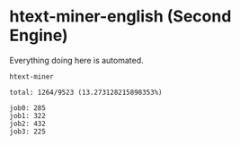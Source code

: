 # htext-miner-english (Second Engine)

Everything doing here is automated.

```
htext-miner

total: 1264/9523 (13.273128215898353%)

job0: 285
job1: 322
job2: 432
job3: 225
```